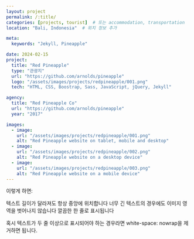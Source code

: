 ```yaml
---
layout: project
permalink: /:title/
categories: [projects, tourist]  # 또는 accommodation, transportation
location: "Bali, Indonesia"  # 위치 정보 추가

meta:
  keywords: "Jekyll, Pineapple"

date: 2024-02-15
project:
  title: "Red Pineapple"
  type: "관광지"
  url: "https://github.com/arnolds/pineapple"
  logo: "/assets/images/projects/redpineapple/001.png"
  tech: "HTML, CSS, Boostrap, Sass, JavaScript, jQuery, Jekyll"

agency:
  title: "Red Pineapple Co"
  url: "https://github.com/arnolds/pineapple"
  year: "2017"

images:
  - image:
    url: "/assets/images/projects/redpineapple/001.png"
    alt: "Red Pineapple website on tablet, mobile and desktop"
  - image:
    url: "/assets/images/projects/redpineapple/002.png"
    alt: "Red Pineapple website on a desktop device"
  - image:
    url: "/assets/images/projects/redpineapple/003.png"
    alt: "Red Pineapple website on a mobile device"
---
```

이렇게 하면:

텍스트 길이가 달라져도 항상 중앙에 위치합니다
너무 긴 텍스트의 경우에도 이미지 영역을 벗어나지 않습니다
깔끔한 한 줄로 표시됩니다

혹시 텍스트가 두 줄 이상으로 표시되어야 하는 경우라면 white-space: nowrap을 제거하면 됩니다.